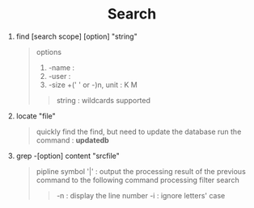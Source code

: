 # <center>Search</center>

1. find [search scope] [option] "string"
   >options
   >1. -name : 
   >2. -user : 
   >3. -size +(' ' or -)n, unit : K M
   >>string : wildcards supported
2. locate "file"
   >quickly find the find, but need to update the database
   >run the command : **updatedb**

3. grep -[option] content "srcfile"
   >pipline symbol '|' : output the processing result of the previous command to the following command processing
   >filter search
   >>-n : display the line number
   >>-i : ignore letters' case
   
   